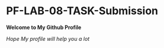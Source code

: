 # PF-LAB-08-TASK-Submission
**Welcome to My Github Profile**

*Hope My profile will help you a lot*
